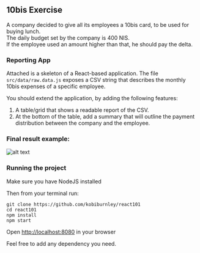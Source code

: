 
## 10bis Exercise

A company decided to give all its employees a 10bis card, to be used for buying lunch.  
The daily budget set by the company is 400 NIS.   
If the employee used an amount higher than that, he should pay the delta.  

### Reporting App

Attached is a skeleton of a React-based application.
The file ```src/data/raw.data.js``` exposes a CSV string that describes the monthly 10bis expenses of a specific employee.    

You should extend the application, by adding the following features:
1. A table/grid that shows a readable report of the CSV.
2. At the bottom of the table, add a summary that will outline the payment distribution between the company and the employee.

### Final result example:  
![alt text](https://github.com/kobiburnley/react101/raw/master/example.png)

### Running the project
Make sure you have NodeJS installed

Then from your terminal run:
```
git clone https://github.com/kobiburnley/react101
cd react101
npm install
npm start
```
Open [http://localhost:8080](http://localhost:8080) in your browser 

Feel free to add any dependency you need. 
